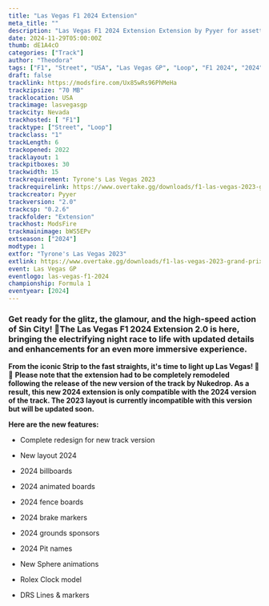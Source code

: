 ```yaml
---
title: "Las Vegas F1 2024 Extension"
meta_title: ""
description: "Las Vegas F1 2024 Extension Extension by Pyyer for assetto corsa"
date: 2024-11-29T05:00:00Z
thumb: dE1A4cO
categories: ["Track"]
author: "Theodora"
tags: ["F1", "Street", "USA", "Las Vegas GP", "Loop", "F1 2024", "2024"]
draft: false
tracklink: https://modsfire.com/Ux85wRs96PhMeHa
trackzipsize: "70 MB"
tracklocation: USA
trackimage: lasvegasgp
trackcity: Nevada
trackhosted: [ "F1"]
tracktype: ["Street", "Loop"]
trackclass: "1" 
trackLength: 6
trackopened: 2022
tracklayout: 1
trackpitboxes: 30
trackwidth: 15
trackrequirement: Tyrone's Las Vegas 2023
trackrequirelink: https://www.overtake.gg/downloads/f1-las-vegas-2023-grand-prix-layout.49878/
trackcreator: Pyyer
trackversion: "2.0"
trackcsp: "0.2.6"
trackfolder: "Extension"
trackhost: ModsFire
trackmainimage: bWS5EPv
extseason: ["2024"]
modtype: 1
extfor: "Tyrone's Las Vegas 2023"
extlink: https://www.overtake.gg/downloads/f1-las-vegas-2023-grand-prix-layout.49878/
event: Las Vegas GP
eventlogo: las-vegas-f1-2024
championship: Formula 1
eventyear: [2024]
---
```


### Get ready for the glitz, the glamour, and the high-speed action of Sin City! 🎰The Las Vegas F1 2024 Extension 2.0 is here, bringing the electrifying night race to life with updated details and enhancements for an even more immersive experience. 

**From the iconic Strip to the fast straights, it's time to light up Las Vegas! 🌟🔥**
**Please note that the extension had to be completely remodeled following the release of the new version of the track by Nukedrop. As a result, this new 2024 extension is only compatible with the 2024 version of the track. The 2023 layout is currently incompatible with this version but will be updated soon.**

**Here are the new features:**

- Complete redesign for new track version

- New layout 2024

- 2024 billboards

- 2024 animated boards
- 2024 fence boards

- 2024 brake markers

- 2024 grounds sponsors

- 2024 Pit names

- New Sphere animations

- Rolex Clock model

- DRS Lines & markers
